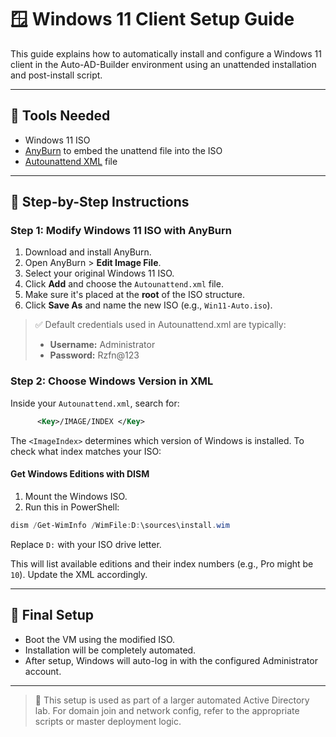 # 🪟 Windows 11 Client Setup Guide

This guide explains how to automatically install and configure a Windows 11 client in the Auto-AD-Builder environment using an unattended installation and post-install script.

---

## 🔧 Tools Needed

* Windows 11 ISO 
* [AnyBurn](https://www.anyburn.com/) to embed the unattend file into the ISO
* [Autounattend XML](https://github.com/Rzfn2/Auto-AD-Builder/blob/main/Windows%2011/autounattend.xml) file 

---

## 📝 Step-by-Step Instructions

### Step 1: Modify Windows 11 ISO with AnyBurn

1. Download and install AnyBurn.
2. Open AnyBurn > **Edit Image File**.
3. Select your original Windows 11 ISO.
4. Click **Add** and choose the `Autounattend.xml` file.
5. Make sure it's placed at the **root** of the ISO structure.
6. Click **Save As** and name the new ISO (e.g., `Win11-Auto.iso`).

> ✅ Default credentials used in Autounattend.xml are typically:
>
> * **Username:** Administrator
> * **Password:** Rzfn@123

### Step 2: Choose Windows Version in XML

Inside your `Autounattend.xml`, search for:

```xml
      <Key>/IMAGE/INDEX </Key>
```

The `<ImageIndex>` determines which version of Windows is installed. To check what index matches your ISO:

#### Get Windows Editions with DISM

1. Mount the Windows ISO.
2. Run this in PowerShell:

```powershell
dism /Get-WimInfo /WimFile:D:\sources\install.wim
```

Replace `D:` with your ISO drive letter.

This will list available editions and their index numbers (e.g., Pro might be `10`).
Update the XML accordingly.

---

## 🚀 Final Setup

* Boot the VM using the modified ISO.
* Installation will be completely automated.
* After setup, Windows will auto-log in with the configured Administrator account.

---

> 🧠 This setup is used as part of a larger automated Active Directory lab. For domain join and network config, refer to the appropriate scripts or master deployment logic.
